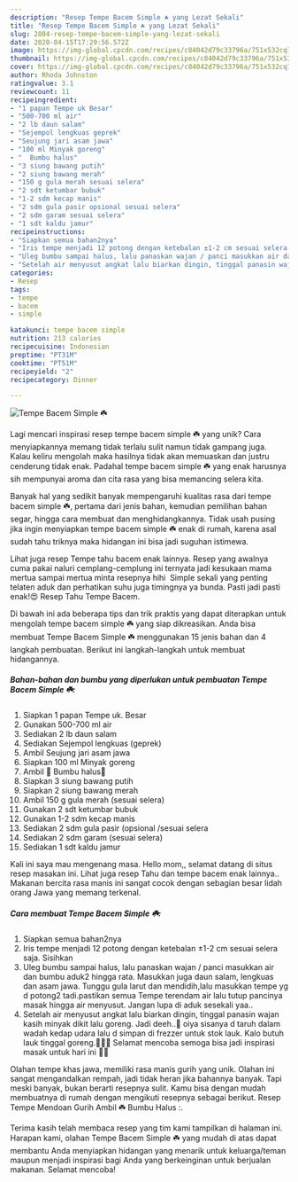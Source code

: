 ```yaml
---
description: "Resep Tempe Bacem Simple ☘️ yang Lezat Sekali"
title: "Resep Tempe Bacem Simple ☘️ yang Lezat Sekali"
slug: 2804-resep-tempe-bacem-simple-yang-lezat-sekali
date: 2020-04-15T17:29:56.572Z
image: https://img-global.cpcdn.com/recipes/c84042d79c33796a/751x532cq70/tempe-bacem-simple-☘️-foto-resep-utama.jpg
thumbnail: https://img-global.cpcdn.com/recipes/c84042d79c33796a/751x532cq70/tempe-bacem-simple-☘️-foto-resep-utama.jpg
cover: https://img-global.cpcdn.com/recipes/c84042d79c33796a/751x532cq70/tempe-bacem-simple-☘️-foto-resep-utama.jpg
author: Rhoda Johnston
ratingvalue: 3.1
reviewcount: 11
recipeingredient:
- "1 papan Tempe uk Besar"
- "500-700 ml air"
- "2 lb daun salam"
- "Sejempol lengkuas geprek"
- "Seujung jari asam jawa"
- "100 ml Minyak goreng"
- "  Bumbu halus"
- "3 siung bawang putih"
- "2 siung bawang merah"
- "150 g gula merah sesuai selera"
- "2 sdt ketumbar bubuk"
- "1-2 sdm kecap manis"
- "2 sdm gula pasir opsional sesuai selera"
- "2 sdm garam sesuai selera"
- "1 sdt kaldu jamur"
recipeinstructions:
- "Siapkan semua bahan2nya"
- "Iris tempe menjadi 12 potong dengan ketebalan ±1-2 cm sesuai selera saja. Sisihkan"
- "Uleg bumbu sampai halus, lalu panaskan wajan / panci masukkan air dan bumbu aduk2 hingga rata. Masukkan juga daun salam, lengkuas dan asam jawa. Tunggu gula larut dan mendidih,lalu masukkan tempe yg d potong2 tadi.pastikan semua Tempe terendam air lalu tutup pancinya masak hingga air menyusut. Jangan lupa di aduk sesekali yaa.."
- "Setelah air menyusut angkat lalu biarkan dingin, tinggal panasin wajan kasih minyak dikit lalu goreng. Jadi deeh..🥰 oiya sisanya d taruh dalam wadah kedap udara lalu d simpan di frezzer untuk stok lauk. Kalo butuh lauk tinggal goreng.👩🏻‍🍳 Selamat mencoba semoga bisa jadi inspirasi masak untuk hari ini 🌸🥰"
categories:
- Resep
tags:
- tempe
- bacem
- simple

katakunci: tempe bacem simple 
nutrition: 213 calories
recipecuisine: Indonesian
preptime: "PT31M"
cooktime: "PT51M"
recipeyield: "2"
recipecategory: Dinner

---
```



![Tempe Bacem Simple ☘️](https://img-global.cpcdn.com/recipes/c84042d79c33796a/751x532cq70/tempe-bacem-simple-☘️-foto-resep-utama.jpg)

Lagi mencari inspirasi resep tempe bacem simple ☘️ yang unik? Cara menyiapkannya memang tidak terlalu sulit namun tidak gampang juga. Kalau keliru mengolah maka hasilnya tidak akan memuaskan dan justru cenderung tidak enak. Padahal tempe bacem simple ☘️ yang enak harusnya sih mempunyai aroma dan cita rasa yang bisa memancing selera kita.

Banyak hal yang sedikit banyak mempengaruhi kualitas rasa dari tempe bacem simple ☘️, pertama dari jenis bahan, kemudian pemilihan bahan segar, hingga cara membuat dan menghidangkannya. Tidak usah pusing jika ingin menyiapkan tempe bacem simple ☘️ enak di rumah, karena asal sudah tahu triknya maka hidangan ini bisa jadi suguhan istimewa.

Lihat juga resep Tempe tahu bacem enak lainnya. Resep yang awalnya cuma pakai naluri cemplang-cemplung ini ternyata jadi kesukaan mama mertua sampai mertua minta resepnya hihi ️ Simple sekali yang penting telaten aduk dan perhatikan suhu juga timingnya ya bunda. Pasti jadi pasti enak!😍 Resep Tahu Tempe Bacem.


Di bawah ini ada beberapa tips dan trik praktis yang dapat diterapkan untuk mengolah tempe bacem simple ☘️ yang siap dikreasikan. Anda bisa membuat Tempe Bacem Simple ☘️ menggunakan 15 jenis bahan dan 4 langkah pembuatan. Berikut ini langkah-langkah untuk membuat hidangannya.

<!--inarticleads1-->

##### Bahan-bahan dan bumbu yang diperlukan untuk pembuatan Tempe Bacem Simple ☘️:

1. Siapkan 1 papan Tempe uk. Besar
1. Gunakan 500-700 ml air
1. Sediakan 2 lb daun salam
1. Sediakan Sejempol lengkuas (geprek)
1. Ambil Seujung jari asam jawa
1. Siapkan 100 ml Minyak goreng
1. Ambil  🧅 Bumbu halus🧅
1. Siapkan 3 siung bawang putih
1. Siapkan 2 siung bawang merah
1. Ambil 150 g gula merah (sesuai selera)
1. Gunakan 2 sdt ketumbar bubuk
1. Gunakan 1-2 sdm kecap manis
1. Sediakan 2 sdm gula pasir (opsional /sesuai selera
1. Sediakan 2 sdm garam (sesuai selera)
1. Sediakan 1 sdt kaldu jamur


Kali ini saya mau mengenang masa. Hello mom,, selamat datang di situs resep masakan ini. Lihat juga resep Tahu dan tempe bacem enak lainnya.. Makanan bercita rasa manis ini sangat cocok dengan sebagian besar lidah orang Jawa yang memang terkenal. 

<!--inarticleads2-->

##### Cara membuat Tempe Bacem Simple ☘️:

1. Siapkan semua bahan2nya
1. Iris tempe menjadi 12 potong dengan ketebalan ±1-2 cm sesuai selera saja. Sisihkan
1. Uleg bumbu sampai halus, lalu panaskan wajan / panci masukkan air dan bumbu aduk2 hingga rata. Masukkan juga daun salam, lengkuas dan asam jawa. Tunggu gula larut dan mendidih,lalu masukkan tempe yg d potong2 tadi.pastikan semua Tempe terendam air lalu tutup pancinya masak hingga air menyusut. Jangan lupa di aduk sesekali yaa..
1. Setelah air menyusut angkat lalu biarkan dingin, tinggal panasin wajan kasih minyak dikit lalu goreng. Jadi deeh..🥰 oiya sisanya d taruh dalam wadah kedap udara lalu d simpan di frezzer untuk stok lauk. Kalo butuh lauk tinggal goreng.👩🏻‍🍳 Selamat mencoba semoga bisa jadi inspirasi masak untuk hari ini 🌸🥰


Olahan tempe khas jawa, memiliki rasa manis gurih yang unik. Olahan ini sangat mengandalkan rempah, jadi tidak heran jika bahannya banyak. Tapi meski banyak, bukan berarti resepnya sulit. Kamu bisa dengan mudah membuatnya di rumah dengan mengikuti resepnya sebagai berikut. Resep Tempe Mendoan Gurih Ambil ☘️ Bumbu Halus :. 

Terima kasih telah membaca resep yang tim kami tampilkan di halaman ini. Harapan kami, olahan Tempe Bacem Simple ☘️ yang mudah di atas dapat membantu Anda menyiapkan hidangan yang menarik untuk keluarga/teman maupun menjadi inspirasi bagi Anda yang berkeinginan untuk berjualan makanan. Selamat mencoba!
